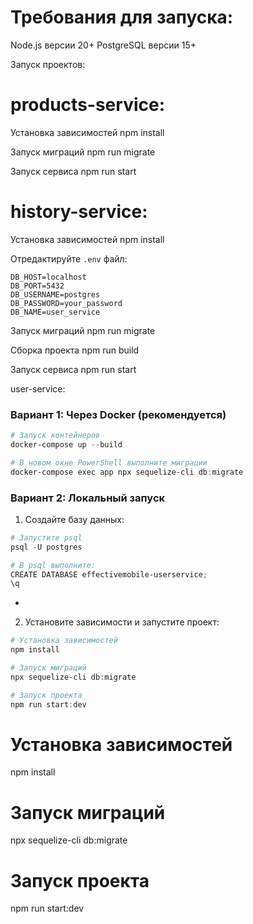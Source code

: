 # Требования для запуска:

Node.js версии 20+
PostgreSQL версии 15+

Запуск проектов:

# products-service:

Установка зависимостей
npm install

Запуск миграций
npm run migrate

Запуск сервиса
npm run start

# history-service:
Установка зависимостей
npm install

Отредактируйте `.env` файл:
```env
DB_HOST=localhost
DB_PORT=5432
DB_USERNAME=postgres
DB_PASSWORD=your_password
DB_NAME=user_service
```

Запуск миграций
npm run migrate

Сборка проекта
npm run build

Запуск сервиса
npm run start

user-service:

### Вариант 1: Через Docker (рекомендуется)

```powershell
# Запуск контейнеров
docker-compose up --build

# В новом окне PowerShell выполните миграции
docker-compose exec app npx sequelize-cli db:migrate
```

### Вариант 2: Локальный запуск

1. Создайте базу данных:
```powershell
# Запустите psql
psql -U postgres

# В psql выполните:
CREATE DATABASE effectivemobile-userservice;
\q
```
-
2. Установите зависимости и запустите проект:
```powershell
# Установка зависимостей
npm install

# Запуск миграций
npx sequelize-cli db:migrate

# Запуск проекта
npm run start:dev
```
# Установка зависимостей
npm install

# Запуск миграций
npx sequelize-cli db:migrate

# Запуск проекта
npm run start:dev
```
